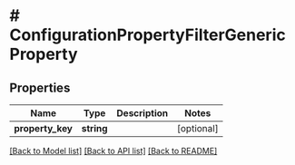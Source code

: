 # # ConfigurationPropertyFilterGenericProperty

## Properties

Name | Type | Description | Notes
------------ | ------------- | ------------- | -------------
**property_key** | **string** |  | [optional]

[[Back to Model list]](../../README.md#models) [[Back to API list]](../../README.md#endpoints) [[Back to README]](../../README.md)
